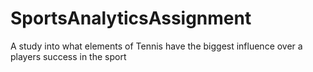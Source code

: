 # SportsAnalyticsAssignment
A study into what elements of Tennis have the biggest influence over a players success in the sport
